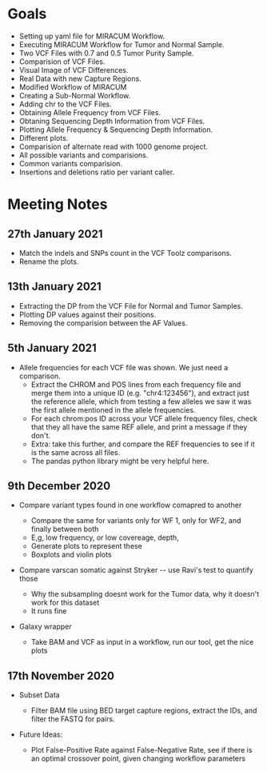 # Goals

* Setting up yaml file for MIRACUM Workflow.
* Executing MIRACUM Workflow for Tumor and Normal Sample.
* Two VCF Files with 0.7 and 0.5 Tumor Purity Sample.
* Comparision of VCF Files.
* Visual Image of VCF Differences.
* Real Data with new Capture Regions.
* Modified Workflow of MIRACUM
* Creating a Sub-Normal Workflow.
* Adding chr to the VCF Files.
* Obtaining Allele Frequency from VCF Files.
* Obtaning Sequencing Depth Information from VCF Files.
* Plotting Allele Frequency & Sequencing Depth Information.
* Different plots.
* Comparision of alternate read with 1000 genome project.
* All possible variants and comparisions.
* Common variants comparision.
* Insertions and deletions ratio per variant caller.

# Meeting Notes

## 27th January 2021

* Match the indels and SNPs count in the VCF Toolz comparisons.
* Rename the plots.

## 13th January 2021

* Extracting the DP from the VCF File for Normal and Tumor Samples.
* Plotting DP values against their positions.
* Removing the comparision between the AF Values.


## 5th January 2021

* Allele frequencies for each VCF file was shown. We just need a comparison.
  * Extract the CHROM and POS lines from each frequency file and merge them into a unique ID (e.g. "chr4:123456"), and extract just the reference allele, which from testing a few alleles we saw it was the first allele mentioned in the allele frequencies.
  * For each chrom:pos ID across your VCF allele frequency files, check that they all have the same REF allele, and print a message if they don't.
  * Extra: take this further, and compare the REF frequencies to see if it is the same across all files.
  * The pandas python library might be very helpful here.


## 9th December 2020

* Compare variant types found in one workflow comapred to another
  * Compare the same for variants only for WF 1, only for WF2, and finally between both
  * E,g, low frequency, or low covereage, depth,
  * Generate plots to represent these
   * Boxplots and violin plots

* Compare varscan somatic against Stryker -- use Ravi's test to quantify those
  * Why the subsampling doesnt work for the Tumor data, why it doesn't work for this dataset
  * It runs fine

* Galaxy wrapper
  * Take BAM and VCF as input in a workflow, run our tool, get the nice plots

## 17th November 2020

* Subset Data
  * Filter BAM file using BED target capture regions, extract the IDs, and filter the FASTQ for pairs.

* Future Ideas:
  * Plot False-Positive Rate against False-Negative Rate, see if there is an optimal crossover point, given changing workflow parameters
